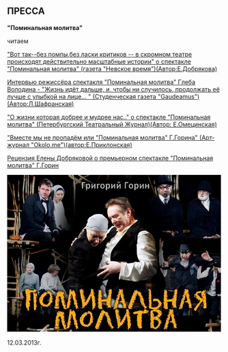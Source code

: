 ## ПРЕССА


**"Поминальная молитва"**


читаем


["Вот так--без помпы,без ласки критиков -- в скромном театре происходят действительно масштабные истории" о спектакле "Поминальная молитва" (газета "Невское время")(Автор:Е.Добрякова)][0]


[Интервью режиссёра спектакля "Поминальная молитва" Глеба Володина - "Жизнь идёт дальше, и, чтобы ни случилось, продолжать её лучше с улыбкой на лице... " (Студенческая газета "Gaudeamus")(Автор:Л.Шафранская)][1]


["О жизни которая добрее и мудрее нас.." о спектакле "Поминальная молитва" (Петербургский Театральный Журнал)(Автор: Е.Омецинская)][2]


["Вместе мы не пропадём или "Поминальная молитва" Г.Горина" (Арт-журнал "Okolo.me")(автор:Е.Приклонская)][3]


[Рецензия Елены Добряковой о премьерном спектакле "Поминальная молитва" Г.Горин][4]


[
![](image-01.jpg)
][5]


12.03.2013г.

[0]: ../../press/o-spektakle-pominalnaya-molitva "О спектакле «Поминальная молитва»"
[1]: ../../press/intervyu-gleba-volodina-o-spektakle-pominalnaya-molitva "Интервью Глеба Володина о спектакле Поминальная молитва"
[2]: ../../press/o-zhizni-kotoraya-dobree-i-mudree-nas "О жизни, которая добрее и мудрее нас"
[3]: ../../press/vmeste-my-ne-propadyom-ili-pominalnaya-molitva-g-gorina "Вместе мы не пропадём или «Поминальная молитва» Г. Горина"
[4]: ../../press/retsenziya-eleny-dobryakovoi-o-premernom-spektakle-pominalnaya-molitva "Рецензия Елены Добряковой о премьерном спектакле «Поминальная молитва»"
[5]: ../../performance/pominalnaya-molitva "Поминальная молитва"